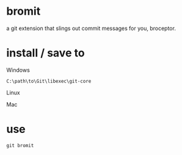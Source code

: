 bromit
======

a git extension that slings out commit messages for you, broceptor.

install / save to
======

Windows

    C:\path\to\Git\libexec\git-core

Linux

Mac

use
======

    git bromit
